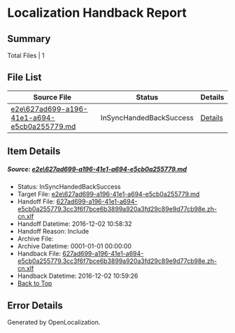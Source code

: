 # <a name='report-top'></a> Localization Handback Report

## Summary
 Total Files | 1

## File List
 Source File | Status | Details 
 ----------- | ------ | ------- 
 [e2e\627ad699-a196-41e1-a694-e5cb0a255779.md](https://github.com/OpenLocalizationTestOrg/ol-test0/blob/844eb2233f3a149993591106e6bdcfa7c2f69a3d/e2e/627ad699-a196-41e1-a694-e5cb0a255779.md) | InSyncHandedBackSuccess | [Details](#ce7e96b2d1a30d78abab3eefda3c4cef183ed9a71)

## Item Details
##### <a name='ce7e96b2d1a30d78abab3eefda3c4cef183ed9a71'></a> Source: [e2e\627ad699-a196-41e1-a694-e5cb0a255779.md](https://github.com/OpenLocalizationTestOrg/ol-test0/blob/844eb2233f3a149993591106e6bdcfa7c2f69a3d/e2e/627ad699-a196-41e1-a694-e5cb0a255779.md)
* Status: InSyncHandedBackSuccess
* Target File: [e2e\627ad699-a196-41e1-a694-e5cb0a255779.md](https://github.com/OpenLocalizationTestOrg/ol-test0-zhcn/blob/029484bcb7bd759c972c6bbce7af00b85318fdb7/e2e/627ad699-a196-41e1-a694-e5cb0a255779.md)
* Handoff File: [627ad699-a196-41e1-a694-e5cb0a255779.3cc3f6f7bce6b3899a920a3fd29c89e9d77cb98e.zh-cn.xlf](https://github.com/OpenLocalizationTestOrg/ol-test0-handoff/blob/5f2df20fcde9b350e0a5104ddbb8e76c1d162df4/ol-handoff/OpenLocalizationTestOrg/ol-test0-zhcn/shujia/ht/627ad699-a196-41e1-a694-e5cb0a255779.3cc3f6f7bce6b3899a920a3fd29c89e9d77cb98e.zh-cn.xlf)
* Handoff Datetime: 2016-12-02 10:58:32
* Handoff Reason: Include
* Archive File: 
* Archive Datetime: 0001-01-01 00:00:00
* Handback File: [627ad699-a196-41e1-a694-e5cb0a255779.3cc3f6f7bce6b3899a920a3fd29c89e9d77cb98e.zh-cn.xlf](https://github.com/OpenLocalizationTestOrg/ol-test0-handback/blob/da086ebe79c1cc0be3ebc0810ab07d45cadde457/ol-handback/OpenLocalizationTestOrg/ol-test0-zhcn/shujia/ht/627ad699-a196-41e1-a694-e5cb0a255779.3cc3f6f7bce6b3899a920a3fd29c89e9d77cb98e.zh-cn.xlf)
* Handback Datetime: 2016-12-02 10:59:26
* [Back to Top](#report-top)


## Error Details

Generated by OpenLocalization.
